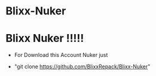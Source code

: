 # Blixx-Nuker

# Blixx Nuker !!!!!

- For Download this Account Nuker just

- "git clone https://github.com/BlixxRepack/Blixx-Nuker"

